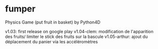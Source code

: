 fumper
======

Physics Game (put fruit in basket) by Python4D

v1.03: first release on google play
v1.04-clem: modification de l'apparition des fruits/ limiter le stick des fruits sur la bascule
v1.05-arthur: ajout du déplacement du panier via les accéléromètres
